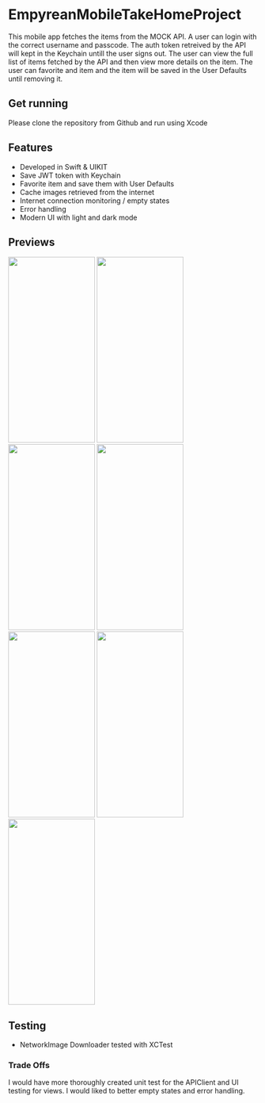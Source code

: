 # EmpyreanMobileTakeHomeProject

This mobile app fetches the items from the MOCK API. A user can login with the correct username and passcode. The auth token retreived by the API will
kept in the Keychain untill the user signs out. The user can view the full list of items fetched by the API and then view more details on the item. 
The user can favorite and item and the item will be saved in the User Defaults until removing it. 

## Get running
Please clone the repository from Github and run using Xcode

## Features
* Developed in Swift & UIKIT
* Save JWT token with Keychain
* Favorite item and save them with User Defaults
* Cache images retrieved from the internet
* Internet connection monitoring / empty states
* Error handling
* Modern UI with light and dark mode
  
## Previews

<img width="175" height="375" src="https://github.com/user-attachments/assets/e48902e4-7cdb-402c-8be8-f97e379ed44a"/>
<img width="175" height="375" src="https://github.com/user-attachments/assets/c789787c-8e49-4bf8-9126-a33387fbb6d8"/>
<img width="175" height="375" src="https://github.com/user-attachments/assets/5d048576-77ec-436c-8a73-5771d2259c66"/>
<img width="175" height="375" src="https://github.com/user-attachments/assets/581a0b65-5466-4e87-8df6-14e219f1b52d"/>
<img width="175" height="375" src="https://github.com/user-attachments/assets/a5bb5205-1d6c-4f48-8ee6-e6f73ef88f2c"/>
<img width="175" height="375" src="https://github.com/user-attachments/assets/4f19281d-187f-47a5-84ef-e3d8885de631"/>
<img width="175" height="375" src="https://github.com/user-attachments/assets/4971767d-d95c-48dd-bb75-b387c06d8aea"/>

## Testing
* NetworkImage Downloader tested with XCTest

### Trade Offs
I would have more thoroughly created unit test for the APIClient and UI testing for views. I would liked to better empty states and error handling.   

